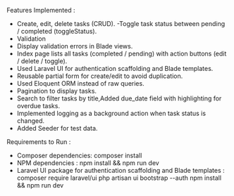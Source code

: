 Features Implemented :
- Create, edit, delete tasks (CRUD).
-Toggle task status between pending / completed (toggleStatus).
- Validation
- Display validation errors in Blade views.
- Index page lists all tasks (completed / pending) with action buttons (edit / delete / toggle).
- Used Laravel UI for authentication scaffolding and Blade templates.
- Reusable partial form for create/edit to avoid duplication.
- Used Eloquent ORM instead of raw queries.
- Pagination to display tasks.
- Search to filter tasks by title,Added due_date field with highlighting for overdue tasks.
- Implemented logging as a background action when task status is changed.
- Added Seeder for test data.
 
Requirements to Run :
- Composer dependencies: composer install
- NPM dependencies : npm install && npm run dev
- Laravel UI package for authentication scaffolding and Blade templates :
  composer require laravel/ui
  php artisan ui bootstrap --auth
  npm install && npm run dev

  
